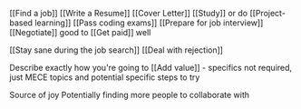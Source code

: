 
[[Find a job]]
[[Write a Resume]]
[[Cover Letter]]
[[Study]] or do [[Project-based learning]]
[[Pass coding exams]]
[[Prepare for job interview]]
[[Negotiate]] good to [[Get paid]] well

[[Stay sane during the job search]]
[[Deal with rejection]]

Describe exactly how you're going to [[Add value]] - specifics not required, just MECE topics and potential specific steps to try

Source of joy
Potentially finding more people to collaborate with